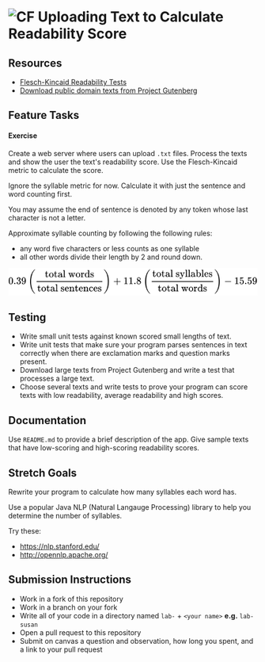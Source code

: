 # ![CF](http://i.imgur.com/7v5ASc8.png) Uploading Text to Calculate Readability Score

## Resources  
* [Flesch-Kincaid Readability Tests](https://en.wikipedia.org/wiki/Flesch%E2%80%93Kincaid_readability_tests)
* [Download public domain texts from Project Gutenberg](https://www.gutenberg.org/)
  
## Feature Tasks  
#### Exercise
Create a web server where users can upload `.txt` files. Process the texts
and show the user the text's readability score. Use the Flesch-Kincaid metric
to calculate the score.

Ignore the syllable metric for now. Calculate it with just the sentence and
word counting first.

You may assume the end of sentence is denoted by any token whose last character
is not a letter.

Approximate syllable counting by following the following rules:
* any word five characters or less counts as one syllable
* all other words divide their length by 2 and round down.

![Flesch-Kincaid formula](./grade-level.svg)

## Testing  
* Write small unit tests against known scored small lengths of text.
* Write unit tests that make sure your program parses sentences in text
  correctly when there are exclamation marks and question marks present.
* Download large texts from Project Gutenberg and write a test that
  processes a large text.
* Choose several texts and write tests to prove your program can score
  texts with low readability, average readability and high scores.

## Documentation
Use `README.md` to provide a brief description of the app. Give sample
texts that have low-scoring and high-scoring readability scores.

## Stretch Goals
Rewrite your program to calculate how many syllables each word has.

Use a popular Java NLP (Natural Langauge Processing) library to help you
determine the number of syllables.

Try these:

* https://nlp.stanford.edu/
* http://opennlp.apache.org/

## Submission Instructions
* Work in a fork of this repository
* Work in a branch on your fork
* Write all of your code in a directory named `lab-` + `<your name>` **e.g.** `lab-susan`
* Open a pull request to this repository
* Submit on canvas a question and observation, how long you spent, and a link to
  your pull request
